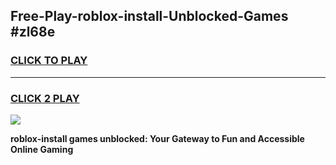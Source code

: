 
## Free-Play-roblox-install-Unblocked-Games #zl68e
<h3>
<a href="https://news.freeplayer.one?title=roblox-install&ref=8M">CLICK TO PLAY</a></h3>
<hr>

<h3>
<a href="https://news.freeplayer.one?title=roblox-install&ref=8M">CLICK 2 PLAY</a>
  
</h3>

<a href="https://news.freeplayer.one?title=roblox-install&ref=8M"><img src="https://clearcache.store/games.png"></a>


**roblox-install games unblocked: Your Gateway to Fun and Accessible Online Gaming**
